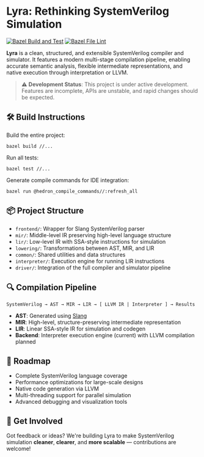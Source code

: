 # **Lyra: Rethinking SystemVerilog Simulation**

[![Bazel Build and Test](https://github.com/hankhsu1996/lyra/actions/workflows/bazel-build.yml/badge.svg?event=push)](https://github.com/hankhsu1996/lyra/actions/workflows/bazel-build.yml)
[![Bazel File Lint](https://github.com/hankhsu1996/lyra/actions/workflows/bazel-lint.yml/badge.svg?event=push)](https://github.com/hankhsu1996/lyra/actions/workflows/bazel-lint.yml)

**Lyra** is a clean, structured, and extensible SystemVerilog compiler and simulator.
It features a modern multi-stage compilation pipeline, enabling accurate semantic analysis, flexible intermediate representations, and native execution through interpretation or LLVM.

> ⚠️ **Development Status**: This project is under active development. Features are incomplete, APIs are unstable, and rapid changes should be expected.

## 🛠️ Build Instructions

Build the entire project:

```
bazel build //...
```

Run all tests:

```
bazel test //...
```

Generate compile commands for IDE integration:

```
bazel run @hedron_compile_commands//:refresh_all
```

## 📦 Project Structure

- `frontend/`: Wrapper for Slang SystemVerilog parser
- `mir/`: Middle-level IR preserving high-level language structure
- `lir/`: Low-level IR with SSA-style instructions for simulation
- `lowering/`: Transformations between AST, MIR, and LIR
- `common/`: Shared utilities and data structures
- `interpreter/`: Execution engine for running LIR instructions
- `driver/`: Integration of the full compiler and simulator pipeline

## 🔍 Compilation Pipeline

```
SystemVerilog → AST → MIR → LIR → [ LLVM IR | Interpreter ] → Results
```

- **AST**: Generated using [Slang](https://github.com/MikePopoloski/slang)
- **MIR**: High-level, structure-preserving intermediate representation
- **LIR**: Linear SSA-style IR for simulation and codegen
- **Backend**: Interpreter execution engine (current) with LLVM compilation planned

## 🚧 Roadmap

- Complete SystemVerilog language coverage
- Performance optimizations for large-scale designs
- Native code generation via LLVM
- Multi-threading support for parallel simulation
- Advanced debugging and visualization tools

## 💬 Get Involved

Got feedback or ideas? We're building Lyra to make SystemVerilog simulation **cleaner**, **clearer**, and **more scalable** — contributions are welcome!
